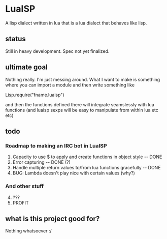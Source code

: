 # LuaISP #
A lisp dialect written in lua that is a lua dialect that behaves like lisp.

## status ##
Still in heavy development. Spec not yet finalized.

## ultimate goal ##
Nothing really. I'm just messing around. What I want to make is something where you can import a module and then write something like

Lisp.require("fname.luaisp")

and then the functions defined there will integrate seamslessly with lua functions (and luaisp sexps will be easy to manipulate from within lua etc etc)

## todo ##
### Roadmap to making an IRC bot in LuaISP ###
1. Capacity to use $ to apply and create functions in object style -- DONE
2. Error capturing -- DONE (?)
3. Handle multiple return values to/from lua functions gracefully -- DONE
4. BUG: Lambda doesn't play nice with certain values (why?)

### And other stuff ###
4. ???
5. PROFIT

## what is this project good for? ##
Nothing whatsoever :/
